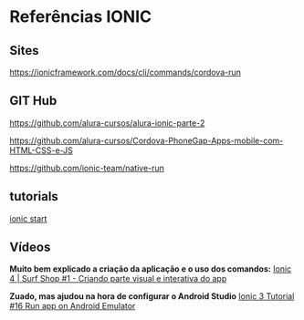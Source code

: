 # Referências IONIC

## Sites

https://ionicframework.com/docs/cli/commands/cordova-run

## GIT Hub
https://github.com/alura-cursos/alura-ionic-parte-2

https://github.com/alura-cursos/Cordova-PhoneGap-Apps-mobile-com-HTML-CSS-e-JS

https://github.com/ionic-team/native-run

## tutorials

[ionic start](https://ionicframework.com/docs/cli/commands/start)

## Vídeos

**Muito bem explicado a criação da aplicação e o uso dos comandos:** [Ionic 4 | Surf Shop #1 - Criando parte visual e interativa do app](https://www.youtube.com/watch?v=UsJ7zsKx_v0&t=2246s)

**Zuado, mas ajudou na hora de configurar o Android Studio** [Ionic 3 Tutorial #16 Run app on Android Emulator](https://www.youtube.com/watch?v=ZWrKakQOCYE&t=347s)
